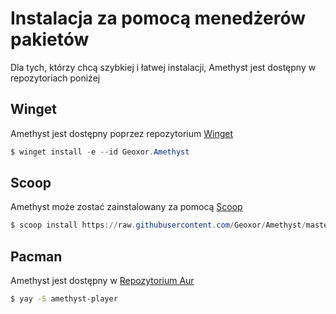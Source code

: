 # Instalacja za pomocą menedżerów pakietów

Dla tych, którzy chcą szybkiej i łatwej instalacji, Amethyst jest dostępny w repozytoriach poniżej

## Winget

Amethyst jest dostępny poprzez repozytorium [Winget](https://github.com/microsoft/winget-pkgs/tree/master/manifests/g/Geoxor/Amethyst)

```powershell
$ winget install -e --id Geoxor.Amethyst
```

## Scoop

Amethyst może zostać zainstalowany za pomocą [Scoop](https://scoop.sh/)

```powershell
$ scoop install https://raw.githubusercontent.com/Geoxor/Amethyst/master/manifests/scoop/amethyst.json
```

## Pacman

Amethyst jest dostępny w [Repozytorium Aur](https://aur.archlinux.org/packages/amethyst-player)

```sh
$ yay -S amethyst-player
```
